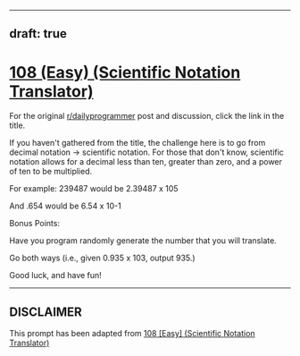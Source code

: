 ---
draft: true
----

# [108 (Easy) (Scientific Notation Translator)](https://www.reddit.com/r/dailyprogrammer/comments/1268t4/10272012_challenge_108_easy_scientific_notation/)

For the original [r/dailyprogrammer](https://www.reddit.com/r/dailyprogrammer/) post and discussion, click the link in the title.

If you haven't gathered from the title, the challenge here is to go from decimal notation -> scientific notation.  For those that don't know, scientific notation allows for a decimal less than ten, greater than zero, and a power of ten to be multiplied.

For example: 239487 would be 2.39487 x 105

And .654 would be 6.54 x 10-1

Bonus Points:

Have you program randomly generate the number that you will translate.

Go both ways (i.e., given 0.935 x 103, output 935.)

Good luck, and have fun!


----
## **DISCLAIMER**
This prompt has been adapted from [108 [Easy] (Scientific Notation Translator)](https://www.reddit.com/r/dailyprogrammer/comments/1268t4/10272012_challenge_108_easy_scientific_notation/
)
